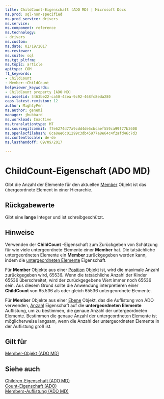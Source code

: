```yaml
---
title: ChildCount-Eigenschaft (ADO MD) | Microsoft Docs
ms.prod: sql-non-specified
ms.prod_service: drivers
ms.service: 
ms.component: reference
ms.technology:
- drivers
ms.custom: 
ms.date: 01/19/2017
ms.reviewer: 
ms.suite: sql
ms.tgt_pltfrm: 
ms.topic: article
apitype: COM
f1_keywords:
- ChildCount
- Member::ChildCount
helpviewer_keywords:
- ChildCount property [ADO MD]
ms.assetid: 5463be22-ca50-43ea-9c92-468fc8eda280
caps.latest.revision: 12
author: MightyPen
ms.author: genemi
manager: jhubbard
ms.workload: Inactive
ms.translationtype: MT
ms.sourcegitcommit: f7e6274d77a9cdd4de6cbcaef559ca99f77b3608
ms.openlocfilehash: 6ca8ee6c01299c3db45977a8e64c4f2afd46c7d3
ms.contentlocale: de-de
ms.lasthandoff: 09/09/2017

---
```

# <a name="childcount-property-ado-md"></a>ChildCount-Eigenschaft (ADO MD)
Gibt die Anzahl der Elemente für den aktuellen [Member](../../../ado/reference/ado-md-api/member-object-ado-md.md) Objekt ist das übergeordnete Element in einer Hierarchie.  
  
## <a name="return-values"></a>Rückgabewerte  
 Gibt eine **lange** Integer und ist schreibgeschützt.  
  
## <a name="remarks"></a>Hinweise  
 Verwenden der **ChildCount** -Eigenschaft zum Zurückgeben von Schätzung für wie viele untergeordnete Elemente einer **Member** hat. Die tatsächliche untergeordneten Elemente ein **Member** zurückgegeben werden kann, indem die [untergeordneten Elemente](../../../ado/reference/ado-md-api/children-property-ado-md.md) Eigenschaft.  
  
 Für **Member** Objekte aus einer [Position](../../../ado/reference/ado-md-api/position-object-ado-md.md) Objekt ist, wird die maximale Anzahl zurückgegeben wird, 65536. Wenn die tatsächliche Anzahl der Kinder 65536 überschreitet, wird der zurückgegebene Wert immer noch 65536 sein. Aus diesem Grund sollte die Anwendung interpretieren einer **ChildCount** von 65.536 als oder gleich 65536 untergeordnete Elemente.  
  
 Für **Member** Objekte aus einer [Ebene](../../../ado/reference/ado-md-api/level-object-ado-md.md) Objekt, das die Auflistung von ADO verwenden, [Anzahl](../../../ado/reference/ado-api/count-property-ado.md) Eigenschaft auf die **untergeordneten Elemente** Auflistung, um zu bestimmen, die genaue Anzahl der untergeordneten Elemente. Bestimmen die genaue Anzahl der untergeordneten Elemente ist möglicherweise langsam, wenn die Anzahl der untergeordneten Elemente in der Auflistung groß ist.  
  
## <a name="applies-to"></a>Gilt für  
 [Member-Objekt (ADO MD)](../../../ado/reference/ado-md-api/member-object-ado-md.md)  
  
## <a name="see-also"></a>Siehe auch  
 [Children-Eigenschaft (ADO MD)](../../../ado/reference/ado-md-api/children-property-ado-md.md)   
 [Count-Eigenschaft (ADO)](../../../ado/reference/ado-api/count-property-ado.md)   
 [Members-Auflistung (ADO MD)](../../../ado/reference/ado-md-api/members-collection-ado-md.md)

